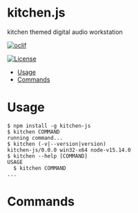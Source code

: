 kitchen.js
==========

kitchen themed digital audio workstation

[![oclif](https://img.shields.io/badge/cli-oclif-brightgreen.svg)](https://oclif.io)
<!--[![Version](https://img.shields.io/npm/v/kitchen-js.svg)](https://npmjs.org/package/kitchen-js)-->
<!--[![Downloads/week](https://img.shields.io/npm/dw/kitchen-js.svg)](https://npmjs.org/package/kitchen-js)-->
[![License](https://img.shields.io/npm/l/kitchen-js.svg)](https://github.com/giftmischer69/kitchen.js/blob/master/package.json)

<!-- toc -->
* [Usage](#usage)
* [Commands](#commands)
<!-- tocstop -->
# Usage
<!-- usage -->
```sh-session
$ npm install -g kitchen-js
$ kitchen COMMAND
running command...
$ kitchen (-v|--version|version)
kitchen-js/0.0.0 win32-x64 node-v15.14.0
$ kitchen --help [COMMAND]
USAGE
  $ kitchen COMMAND
...
```
<!-- usagestop -->
# Commands
<!-- commands -->

<!-- commandsstop -->
